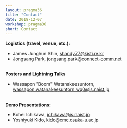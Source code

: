 ```yaml
---
layout: pragma36
title: "Contact"
date: 2018-12-07
workshop: pragma36
short: Contact
---
```



**Logistics (travel, venue, etc.):**<br>

- James Junghun Shin, shandy77@kisti.re.kr
- Jongsang Park, jongsang.park@connect-comm.net
<br> <br>

**Posters and Lightning Talks**<br>

- Wassapon "Boom" Watanakeesuntorn, wassapon.watanakeesuntorn.wq0@is.naist.jp
<br> <br>

**Demo Presentations:**<br>

- Kohei Ichikawa, ichikawa@is.naist.jp
- Yoshiyuki Kido, kido@cmc.osaka-u.ac.jp


